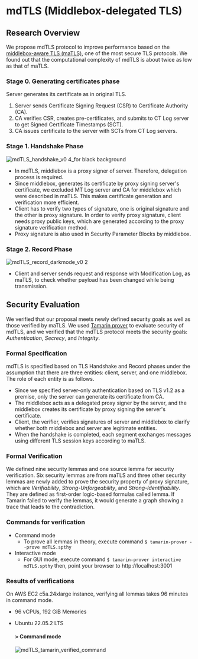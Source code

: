 # mdTLS (Middlebox-delegated TLS)
## Research Overview
We propose mdTLS protocol to improve performance based on the [middlebox-aware TLS (maTLS)](https://github.com/middlebox-aware-tls), one of the most secure TLS protocols. We found out that the computational complexity of mdTLS is about twice as low as that of maTLS.

### Stage 0. Generating certificates phase
Server generates its certificate as in original TLS.
1. Server sends Certificate Signing Request (CSR) to Certificate Authority (CA).
2. CA verifies CSR, creates pre-certificates, and submits to CT Log server to get Signed Certificate Timestamps (SCT).
3. CA issues certificate to the server with SCTs from CT Log servers.

### Stage 1. Handshake Phase
![mdTLS_handshake_v0 4_for black background](https://github.com/thyun1121/mdTLS/assets/18222806/38700908-3e32-43c5-acae-8fb61ba9dc8c)
- In mdTLS, middlebox is a proxy signer of server. Therefore, delegation process is required.
- Since middlebox, generates its certificate by proxy signing server's certificate, we excluded MT Log server and CA for middlebox which were described in maTLS. This makes certificate generation and verification more efficient.
- Client has to verify two types of signature, one is original signature and the other is proxy signature. In order to verify proxy signature, client needs proxy public keys, which are generated according to the proxy signature verification method.
- Proxy signature is also used in Security Parameter Blocks by middlebox.
### Stage 2. Record Phase
![mdTLS_record_darkmode_v0 2](https://github.com/thyun1121/mdTLS/assets/18222806/f7b48a8e-af9a-4ca2-9450-c4c3857a9556)
- Client and server sends request and response with Modification Log, as maTLS, to check whether payload has been changed while being transmission.

## Security Evaluation
We verified that our proposal meets newly defined security goals as well as those verified by maTLS.
We used [Tamarin prover](http://tamarin-prover.github.io/) to evaluate security of mdTLS, and we verified that the mdTLS protocol meets the security goals: *Authentication*, *Secrecy*, and *Integrity*.

### Formal Specification
mdTLS is specified based on TLS Handshake and Record phases under the assumption that there are three entities: client, server, and one middlebox. The role of each entity is as follows.
- Since we specified server-only authentication based on TLS v1.2 as a premise, only the server can generate its certificate from CA.
- The middlebox acts as a delegated proxy signer by the server, and the middlebox creates its certificate by proxy signing the server's certificate.
- Client, the verifier, verifies signatures of server and middlebox to clarify whether both middlebox and server are legitimate entities.
- When the handshake is completed, each segment exchanges messages using different TLS session keys according to maTLS.

### Formal Verification
We defined nine security lemmas and one source lemma for security verification.
Six security lemmas are from maTLS and three other security lemmas are newly added to prove the security property of proxy signature, which are *Verifiability*, *Strong-Unforgeability*, and *Strong-Identifiability*.  They are defined as first-order logic-based formulas called lemma. If Tamarin failed to verify the lemmas, it would generate a graph showing a trace that leads to the contradiction.



### Commands for verification
- Command mode
  - To prove all lemmas in theory, execute command `$ tamarin-prover --prove mdTLS.spthy`
- Interactive mode
  - For GUI mode, execute command `$ tamarin-prover interactive mdTLS.spthy`  then, point your browser to http://localhost:3001

### Results of verifications
On AWS EC2 c5a.24xlarge instance, verifying all lemmas takes 96 minutes in command mode.
- 96 vCPUs, 192 GiB Memories
- Ubuntu 22.05.2 LTS
  #### > Command mode
   ![mdTLS_tamarin_verified_command](https://github.com/thyun1121/mdTLS/assets/18222806/2483cdb3-01aa-4cb2-89e0-967197897642)
  
  <!-- 
  ### > Interactive mode
  #### Partial Deconstructions
    ![partial deconstructions2](https://github.com/thyun1121/mdTLS/assets/18222806/f09a9bd4-8978-4cfe-85a3-a6f17b75f688)
  
  
  #### Source Lemma (takes 210 minutes to verify)
    ![SourceLemma_proved](https://github.com/thyun1121/mdTLS/assets/18222806/7cdbb619-8f51-45fa-875b-abec7c425460)

  #### Security Lemma
  #### - Server Authentication (SA)
    ![sa_proved](https://github.com/thyun1121/mdTLS/assets/18222806/274b0578-801e-4a72-bfc6-03dabbd2e9d6)
    
  #### - Middlebox Authentication (MA)
    ![ma_proved](https://github.com/thyun1121/mdTLS/assets/18222806/d17500f2-2390-473c-93c8-bf815def4308)

  #### - Middlebox Path Integrity (MPI)
    ![mpi_proved](https://github.com/thyun1121/mdTLS/assets/18222806/3d8f2c9b-d35d-4672-96a0-410afb1cc58c)

  #### - Middlebox Path Secrecy (MPS)
    ![mps_proved](https://github.com/thyun1121/mdTLS/assets/18222806/dd8b6db3-7f5e-4fb8-8b0e-205092a1e238)

  #### -  Modification Accountability (MAC)
    ![mac_proved](https://github.com/thyun1121/mdTLS/assets/18222806/56e29a57-4200-409b-b127-7fab0d4a5bb3)

  #### -  Data Authentication (DA)
    ![da_proved](https://github.com/thyun1121/mdTLS/assets/18222806/ee1635fe-6dab-452f-8a17-3acaa722a41a)

  #### -  Verifiability (V)
    ![v_proved](https://github.com/thyun1121/mdTLS/assets/18222806/9f093319-fe75-4d7c-992a-0013179d864b)

  #### -  Strong-Unforgeability (SU)
    ![su_proved](https://github.com/thyun1121/mdTLS/assets/18222806/c6f0b53d-17a3-428d-90a5-8f7c48d50535)

  #### -  Strong-Identifiability (SI)
    ![si_proved](https://github.com/thyun1121/mdTLS/assets/18222806/a2d33373-0510-4319-bf7e-fd0918fe5e4f) -->  


